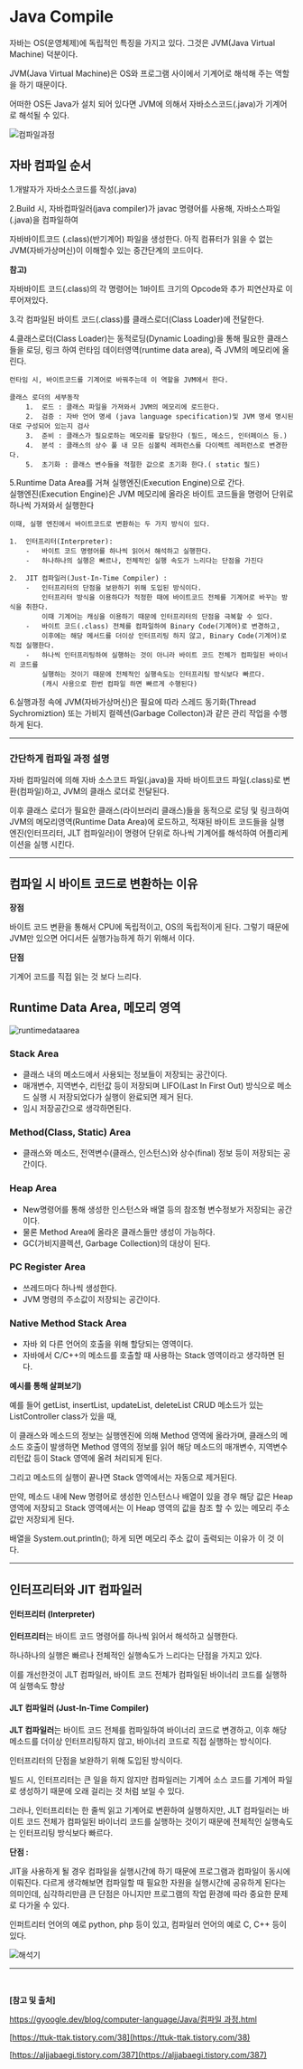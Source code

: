 # Java Compile

자바는 OS(운영체제)에 독립적인 특징을 가지고 있다. 그것은 JVM(Java Virtual Machine) 덕분이다.

JVM(Java Virtual Machine)은 OS와 프로그램 사이에서 기계어로 해석해 주는 역할을 하기 때문이다.

어떠한 OS든 Java가 설치 되어 있다면 JVM에 의해서 자바소스코드(.java)가 기계어로 해석될 수 있다.

![컴파일과정](img/컴파일과정.png)

## 자바 컴파일 순서

1.개발자가 자바소스코드를 작성(.java)

2.Build 시, 자바컴파일러(java compiler)가 javac 명령어를 사용해, 자바소스파일(.java)을 컴파일하여

자바바이트코드 (.class)(반기계어) 파일을 생성한다. 아직 컴퓨터가 읽을 수 없는 JVM(자바가상머신)이 이해할수 있는 중간단계의 코드이다.

**참고)**

자바바이트 코드(.class)의 각 명령어는 1바이트 크기의 Opcode와 추가 피연산자로 이루어져있다.

3.각 컴파일된 바이트 코드(.class)를 클래스로더(Class Loader)에 전달한다.

4.클래스로더(Class Loader)는 동적로딩(Dynamic Loading)을 통해 필요한 클래스들을 로딩, 링크 하여 런타임 데이터영역(runtime data area), 즉 JVM의 메모리에 올린다.

```
런타임 시, 바이트코드를 기계어로 바꿔주는데 이 역할을 JVM에서 한다.

클래스 로더의 세부동작
    1.  로드 : 클래스 파일을 가져와서 JVM의 메모리에 로드한다.
    2.  검증 : 자바 언어 명세 (java language specification)및 JVM 명세 명시된 대로 구성되어 있는지 검사
    3.  준비 : 클래스가 필요로하는 메모리를 할당한다 (필드, 메소드, 인터페이스 등.)
    4.  분석 : 클래스의 상수 풀 내 모든 심볼릭 레퍼런스를 다이렉트 레퍼런스로 변경한다.
    5.  초기화 : 클래스 변수들을 적절한 값으로 초기화 한다.( static 필드)
```

5.Runtime Data Area를 거쳐 실행엔진(Execution Engine)으로 간다.  
실행엔진(Execution Engine)은 JVM 메모리에 올라온 바이트 코드들을 명령어 단위로 하나씩 가져와서 실행한다

```
이때, 실행 엔진에서 바이트코드로 변환하는 두 가지 방식이 있다.

1.  인터프리터(Interpreter):
    -   바이트 코드 명령어를 하나씩 읽어서 해석하고 실행한다.
    -   하나하나의 실행은 빠르나, 전체적인 실행 속도가 느리다는 단점을 가진다

2.  JIT 컴파일러(Just-In-Time Compiler) :
    -   인터프리터의 단점을 보완하기 위해 도입된 방식이다.  
        인터프리터 방식을 이용하다가 적정한 때에 바이트코드 전체를 기계어로 바꾸는 방식을 취한다.  
        이때 기계어는 캐싱을 이용하기 때문에 인터프리터의 단점을 극복할 수 있다.
    -   바이트 코드(.class) 전체를 컴파일하여 Binary Code(기계어)로 변경하고,
        이후에는 해당 메서드를 더이상 인터프리팅 하지 않고, Binary Code(기계어)로 직접 실행한다.
    -   하나씩 인터프리팅하여 실행하는 것이 아니라 바이트 코드 전체가 컴파일된 바이너리 코드를
        실행하는 것이기 때문에 전체적인 실행속도는 인터프리팅 방식보다 빠르다.  
        (캐시 사용으로 한번 컴파일 하면 빠르게 수행된다)
```

6.실행과정 속에 JVM(자바가상머신)은 필요에 따라 스레드 동기화(Thread Sychromiztion) 또는 가비지 컬렉션(Garbage Collecton)과 같은 관리 작업을 수행하게 된다.

---

### 간단하게 컴파일 과정 설명

자바 컴파일러에 의해 자바 소스코드 파일(.java)을 자바 바이트코드 파일(.class)로 변환(컴파일)하고, JVM의 클래스 로더로 전달된다.

이후 클래스 로더가 필요한 클래스(라이브러리 클래스)들을 동적으로 로딩 및 링크하여 JVM의 메모리영역(Runtime Data Area)에 로드하고, 적재된 바이트 코드들을 실행 엔진(인터프리터, JLT 컴파일러)이 명령어 단위로 하나씩 기계어를 해석하여 어플리케이션을 실행 시킨다.

---

## **컴파일 시 바이트 코드로 변환하는 이유**

**장점**

바이트 코드 변환을 통해서 CPU에 독립적이고, OS의 독립적이게 된다. 그렇기 때문에 JVM만 있으면 어디서든 실행가능하게 하기 위해서 이다.

**단점**

기계어 코드를 직접 읽는 것 보다 느리다.

## **Runtime Data Area, 메모리 영역**

![runtimedataarea](img/runtimedataarea.png)

### **Stack Area**

-   클래스 내의 메소드에서 사용되는 정보들이 저장되는 공간이다.
-   매개변수, 지역변수, 리턴값 등이 저장되며 LIFO(Last In First Out) 방식으로 메소드 실행 시 저장되었다가 실행이 완료되면 제거 된다.
-   임시 저장공간으로 생각하면된다.

### **Method(Class, Static) Area**

-   클래스와 메소드, 전역변수(클래스, 인스턴스)와 상수(final) 정보 등이 저장되는 공간이다.

### **Heap Area**

-   New명령어를 통해 생성한 인스턴스와 배열 등의 참조형 변수정보가 저장되는 공간이다.
-   물론 Method Area에 올라온 클래스들만 생성이 가능하다.
-   GC(가비지콜렉션, Garbage Collection)의 대상이 된다.

### **PC Register Area**

-   쓰레드마다 하나씩 생성한다.
-   JVM 명령의 주소값이 저장되는 공간이다.

### **Native Method Stack Area**

-   자바 외 다른 언어의 호출을 위해 할당되는 영역이다.
-   자바에서 C/C++의 메소드를 호출할 때 사용하는 Stack 영역이라고 생각하면 된다.

**예시를 통해 살펴보기)**

예를 들어 getList, insertList, updateList, deleteList CRUD 메소드가 있는 ListController class가 있을 때,

이 클래스와 메소드의 정보는 실행엔진에 의해 Method 영역에 올라가며, 클래스의 메소드 호출이 발생하면 Method 영역의 정보를 읽어 해당 메소드의 매개변수, 지역변수 리턴값 등이 Stack 영역에 올려 처리되게 된다.

그리고 메소드의 실행이 끝나면 Stack 영역에서는 자동으로 제거된다.

만약, 메소드 내에 New 명령어로 생성한 인스턴스나 배열이 있을 경우 해당 값은 Heap 영역에 저장되고 Stack 영역에서는 이 Heap 영역의 값을 참조 할 수 있는 메모리 주소 값만 저장되게 된다.

배열을 System.out.println(); 하게 되면 메모리 주소 값이 출력되는 이유가 이 것 이다.

---

## **인터프리터와 JIT 컴파일러**

#### **인터프리터 (Interpreter)**

**인터프리터**는 바이트 코드 명령어를 하나씩 읽어서 해석하고 실행한다.

하나하나의 실행은 빠르나 전체적인 실행속도가 느리다는 단점을 가지고 있다.

이를 개선한것이 JLT 컴파일러, 바이트 코드 전체가 컴파일된 바이너리 코드를 실행하여 실행속도 향상

#### **JLT 컴파일러 (Just-In-Time Compiler)**

**JLT 컴파일러**는 바이트 코드 전체를 컴파일하여 바이너리 코드로 변경하고, 이후 해당 메소드를 더이상 인터프리팅하지 않고, 바이너리 코드로 직접 실행하는 방식이다.

인터프리터의 단점을 보완하기 위해 도입된 방식이다.

빌드 시, 인터프리터는 큰 일을 하지 않지만 컴파일러는 기계어 소스 코드를 기계어 파일로 생성하기 때문에 오래 걸리는 것 처럼 보일 수 있다.

그러나, 인터프리터는 한 줄씩 읽고 기계어로 변환하여 실행하지만, JLT 컴파일러는 바이트 코드 전체가 컴파일된 바이너리 코드를 실행하는 것이기 때문에 전체적인 실행속도는 인터프리팅 방식보다 빠르다.

**단점 :**

JIT을 사용하게 될 경우 컴파일을 실행시간에 하기 때문에 프로그램과 컴파일이 동시에 이뤄진다. 다르게 생각해보면 컴파일할 때 필요한 자원을 실행시간에 공유하게 된다는 의미인데, 심각하리만큼 큰 단점은 아니지만 프로그램의 작업 환경에 따라 중요한 문제로 다가올 수 있다.

인퍼트리터 언어의 예로 python, php 등이 있고, 컴파일러 언어의 예로 C, C++ 등이 있다.

![해석기](img/해석기.png)

---

</br>

**[참고 및 출처]**

[https://gyoogle.dev/blog/computer-language/Java/컴파일 과정.html](https://gyoogle.dev/blog/computer-language/Java/%EC%BB%B4%ED%8C%8C%EC%9D%BC%20%EA%B3%BC%EC%A0%95.html)

[https://ttuk-ttak.tistory.com/38](https://ttuk-ttak.tistory.com/38)

[https://aljjabaegi.tistory.com/387](https://aljjabaegi.tistory.com/387)
